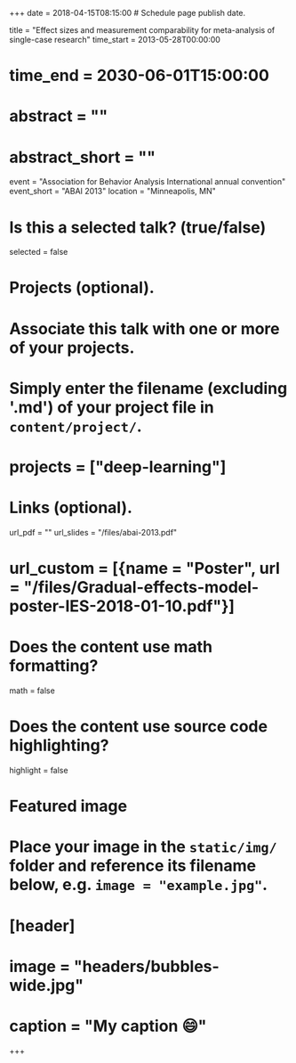 +++
date = 2018-04-15T08:15:00  # Schedule page publish date.

title = "Effect sizes and measurement comparability for meta-analysis of single-case research"
time_start = 2013-05-28T00:00:00
# time_end = 2030-06-01T15:00:00
# abstract = ""
# abstract_short = ""
event = "Association for Behavior Analysis International annual convention"
event_short = "ABAI 2013"
location = "Minneapolis, MN"

# Is this a selected talk? (true/false)
selected = false

# Projects (optional).
#   Associate this talk with one or more of your projects.
#   Simply enter the filename (excluding '.md') of your project file in `content/project/`.
# projects = ["deep-learning"]

# Links (optional).
url_pdf = ""
url_slides = "/files/abai-2013.pdf"
# url_custom = [{name = "Poster", url = "/files/Gradual-effects-model-poster-IES-2018-01-10.pdf"}]

# Does the content use math formatting?
math = false

# Does the content use source code highlighting?
highlight = false

# Featured image
# Place your image in the `static/img/` folder and reference its filename below, e.g. `image = "example.jpg"`.
# [header]
# image = "headers/bubbles-wide.jpg"
# caption = "My caption :smile:"

+++

